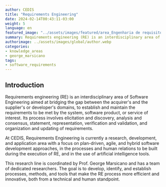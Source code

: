 ```yaml
---
author: CEDIS
title: "Requirements Engineering"
date: 2024-02-14T00:43:11-03:00
weight: 5
language: en
featured_image: "../assets/images/featured/area_Engenharia de requisitos.png"
summary: Requirements engineering (RE) is an interdisciplinary area of Software Engineering aimed at bridging the gap between the acquirer's and the supplier's or developer's domains.
authorimage: ../assets/images/global/author.webp
categories:
- knowledge_areas
- george_marsicano
tags: 
- software_requirements
---
```

## Introduction
Requirements engineering (RE) is an interdisciplinary area of Software Engineering aimed at bridging the gap between the acquirer's and the supplier's or developer's domains, to establish and maintain the requirements to be met by the system, software product, or service of interest. Its process involves elicitation and discovery, analysis and consensus, statement, representation, verification and validation, and organization and updating of requirements.

At CEDIS, Requirements Engineering is currently a research, development, and application area with a focus on plan-driven, agile, and hybrid software development approaches, in the processes and human relations to be built during the execution of RE, and in the use of artificial intelligence tools.

This research line is coordinated by Prof. George Marsicano and has a team of dedicated researchers. The goal is to develop, identify, and establish processes, methods, and tools that make the RE process more efficient and innovative, both from a technical and human standpoint.